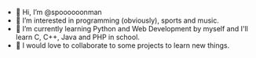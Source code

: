 - 👋 Hi, I’m @spoooooonman
- 👀 I’m interested in programming (obviously), sports and music.
- 🌱 I’m currently learning Python and Web Development by myself and I'll learn C, C++, Java and PHP in school.
- 💞️ I would love to collaborate to some projects to learn new things.

<!---
spoooooonman/spoooooonman is a ✨ special ✨ repository because its `README.md` (this file) appears on your GitHub profile.
You can click the Preview link to take a look at your changes.
--->
